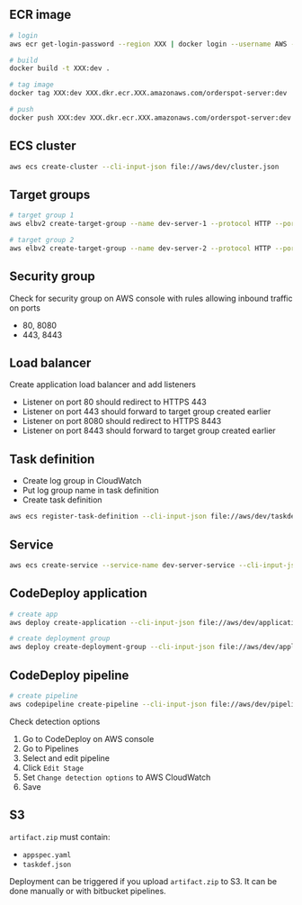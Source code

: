 ## ECR image
```sh
# login
aws ecr get-login-password --region XXX | docker login --username AWS --password-stdin XXX.dkr.ecr.XXX.amazonaws.com

# build
docker build -t XXX:dev .

# tag image
docker tag XXX:dev XXX.dkr.ecr.XXX.amazonaws.com/orderspot-server:dev

# push
docker push XXX:dev XXX.dkr.ecr.XXX.amazonaws.com/orderspot-server:dev
```

## ECS cluster
```sh
aws ecs create-cluster --cli-input-json file://aws/dev/cluster.json
```

## Target groups
```sh
# target group 1
aws elbv2 create-target-group --name dev-server-1 --protocol HTTP --port 443 --health-check-path /health --vpc-id vpc-XXX --target-type ip

# target group 2
aws elbv2 create-target-group --name dev-server-2 --protocol HTTP --port 443 --health-check-path /health --vpc-id vpc-XXX --target-type ip
```

## Security group
Check for security group on AWS console with rules allowing inbound traffic on ports
- 80, 8080
- 443, 8443

## Load balancer
Create application load balancer and add listeners

- Listener on port 80 should redirect to HTTPS 443
- Listener on port 443 should forward to target group created earlier
- Listener on port 8080 should redirect to HTTPS 8443
- Listener on port 8443 should forward to target group created earlier

## Task definition
- Create log group in CloudWatch
- Put log group name in task definition
- Create task definition
```sh
aws ecs register-task-definition --cli-input-json file://aws/dev/taskdef-dev.json
```

## Service
```sh
aws ecs create-service --service-name dev-server-service --cli-input-json file://aws/dev/task-service.json
```

## CodeDeploy application
```sh
# create app
aws deploy create-application --cli-input-json file://aws/dev/application.json

# create deployment group
aws deploy create-deployment-group --cli-input-json file://aws/dev/application-deploymentGroup.json
```

## CodeDeploy pipeline
```sh
# create pipeline
aws codepipeline create-pipeline --cli-input-json file://aws/dev/pipeline.json
```

Check detection options
1. Go to CodeDeploy on AWS console
2. Go to Pipelines
3. Select and edit pipeline
4. Click `Edit Stage`
5. Set `Change detection options` to AWS CloudWatch
6. Save

## S3
`artifact.zip` must contain:

- `appspec.yaml`
- `taskdef.json`

Deployment can be triggered if you upload `artifact.zip` to S3. It can be done manually or with bitbucket pipelines.

